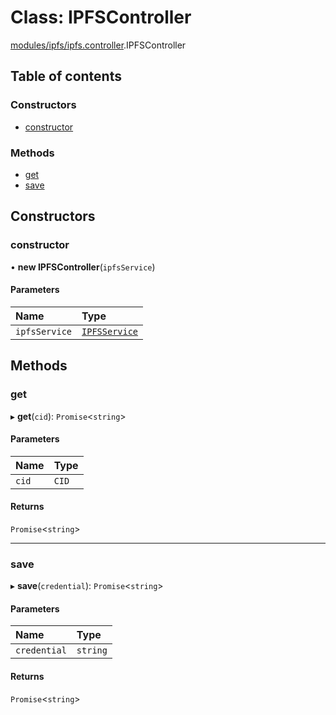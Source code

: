 # Class: IPFSController

[modules/ipfs/ipfs.controller](../modules/modules_ipfs_ipfs_controller.md).IPFSController

## Table of contents

### Constructors

- [constructor](modules_ipfs_ipfs_controller.IPFSController.md#constructor)

### Methods

- [get](modules_ipfs_ipfs_controller.IPFSController.md#get)
- [save](modules_ipfs_ipfs_controller.IPFSController.md#save)

## Constructors

### constructor

• **new IPFSController**(`ipfsService`)

#### Parameters

| Name | Type |
| :------ | :------ |
| `ipfsService` | [`IPFSService`](modules_ipfs_ipfs_service.IPFSService.md) |

## Methods

### get

▸ **get**(`cid`): `Promise`<`string`\>

#### Parameters

| Name | Type |
| :------ | :------ |
| `cid` | `CID` |

#### Returns

`Promise`<`string`\>

___

### save

▸ **save**(`credential`): `Promise`<`string`\>

#### Parameters

| Name | Type |
| :------ | :------ |
| `credential` | `string` |

#### Returns

`Promise`<`string`\>
